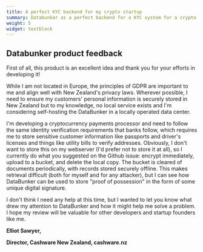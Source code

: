 ```yaml
---
title: A perfect KYC backend for my crypto startup
summary: Databunker as a perfect backend for a KYC system for a crypto startup.
weight: 5
widget: textblock
---
```

## Databunker product feedback

First of all, this product is an excellent idea and thank you for your efforts in developing it!

While I am not located in Europe, the principles of GDPR are important to me and align well with New Zealand's privacy laws. Wherever possible, I need to ensure my customers' personal information is securely stored in New Zealand but to my knowledge, no local service exists and I'm considering self-hosting the DataBunker in a locally operated data center.

I'm developing a cryptocurrency payments processor and need to follow the same identity verification requirements that banks follow, which requires me to store sensitive customer information like passports and driver's licenses and things like utility bills to verify addresses. Obviously, I don't want to store this on my webserver (I'd prefer not to store it at all), so I currently do what you suggested on the Github issue: encrypt immediately, upload to a bucket, and delete the local copy. The bucket is cleared of documents periodically, with records stored securely offline. This makes retrieval difficult (both for myself and for any attacker), but I can see how DataBunker can be used to store "proof of possession" in the form of some unique digital signature.

I don't think I need any help at this time, but I wanted to let you know what drew my attention to DataBunker and how it might help me solve a problem. I hope my review will be valuable for other developers and startup founders like me.

**Elliot Sawyer,**

**Director, Cashware New Zealand, cashware.nz**

<style>
div#free-takeaway {display:none;}
</style>
